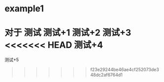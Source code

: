 # example1
对于
测试
测试+1
测试+2
测试+3
<<<<<<< HEAD
测试+4
=======
测试+5
>>>>>>> f23e29244be46ae4cf252073de348dc2af6764d1
